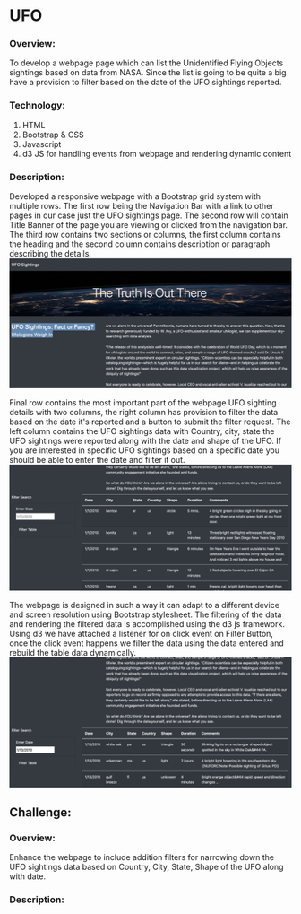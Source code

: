 # UFO
### Overview:
    
   To develop a webpage page which can list the Unidentified Flying Objects sightings based on data from NASA. Since the list is going to be quite a big have a provision to filter based on the date of the UFO sightings reported.
   
### Technology: 
   1. HTML
   2. Bootstrap & CSS 
   3. Javascript
   4. d3 JS for handling events from webpage and rendering dynamic content
 
 ### Description:
 
   Developed a responsive webpage with a Bootstrap grid system with multiple rows. The first row being the Navigation Bar with a link to other pages in our case just the UFO sightings page. The second row will contain Title Banner of the page you are viewing or clicked from the navigation bar. The third row contains two sections or columns, the first column contains the heading and the second column contains description or paragraph describing the details.![Index page](doc/images/index_page_1.png) 
   
   Final row contains the most important part of the webpage UFO sighting details with two columns, the right column has provision to filter the data based on the date it's reported and a button to submit the filter request. The left column contains the UFO sightings data with Country, city, state the UFO sightings were reported along with the date and shape of the UFO. If you are interested in specific UFO sightings based on a specific date you should be able to enter the date and filter it out.![Index page with filter](doc/images/index_page_2.png)
   
   The webpage is designed in such a way it can adapt to a different device and screen resolution using Bootstrap stylesheet. The filtering of the data and rendering the filtered data is accomplished using the d3 js framework. Using d3 we have attached a listener for on click event on Filter Button, once the click event happens we filter the data using the data entered and rebuild the table data dynamically.![Index page filtered data](doc/images/date_filtered.png)
    
## Challenge:

### Overview:

   Enhance the webpage to include addition filters for narrowing down the UFO sightings data based on Country, City, State, Shape of the UFO along with date.
   
### Description:

   
